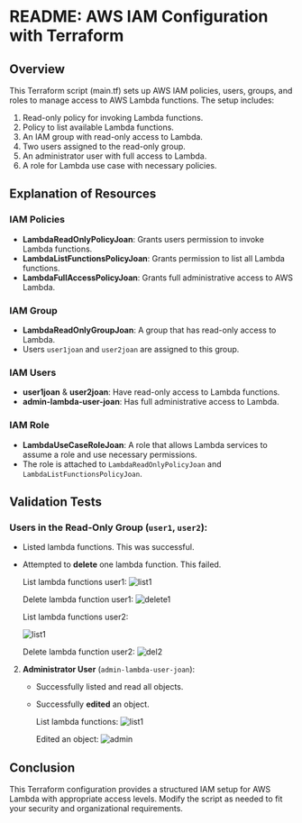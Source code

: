 # README: AWS IAM Configuration with Terraform

## Overview
This Terraform script (main.tf) sets up AWS IAM policies, users, groups, and roles to manage access to AWS Lambda functions. The setup includes:

1. Read-only policy for invoking Lambda functions.
2. Policy to list available Lambda functions.
3. An IAM group with read-only access to Lambda.
4. Two users assigned to the read-only group.
5. An administrator user with full access to Lambda.
6. A role for Lambda use case with necessary policies.


## Explanation of Resources

### IAM Policies
- **LambdaReadOnlyPolicyJoan**: Grants users permission to invoke Lambda functions.
- **LambdaListFunctionsPolicyJoan**: Grants permission to list all Lambda functions.
- **LambdaFullAccessPolicyJoan**: Grants full administrative access to AWS Lambda.

### IAM Group
- **LambdaReadOnlyGroupJoan**: A group that has read-only access to Lambda.
- Users `user1joan` and `user2joan` are assigned to this group.

### IAM Users
- **user1joan** & **user2joan**: Have read-only access to Lambda functions.
- **admin-lambda-user-joan**: Has full administrative access to Lambda.

### IAM Role
- **LambdaUseCaseRoleJoan**: A role that allows Lambda services to assume a role and use necessary permissions.
- The role is attached to `LambdaReadOnlyPolicyJoan` and `LambdaListFunctionsPolicyJoan`.



## Validation Tests

### **Users in the Read-Only Group** (`user1`, `user2`):
   - Listed lambda functions. This was successful.  
   - Attempted to **delete** one lambda function. This failed.

     List lambda functions user1:
     ![list1](https://github.com/user-attachments/assets/c7bf1f54-b55d-41d8-a9d5-70f5c7d82c07)
     

     Delete lambda function user1:
     ![delete1](https://github.com/user-attachments/assets/60776411-cc9c-4fc5-8c5f-31d2d76315e3)




     List lambda functions user2:
     
     ![list1](https://github.com/user-attachments/assets/7e1a6bad-b35f-46ba-a43a-945bfce2ec87)


     Delete lambda function user2:
     ![del2](https://github.com/user-attachments/assets/5fe3e29a-085b-44df-b6bf-be9252a49dcc)




2. **Administrator User** (`admin-lambda-user-joan`):
   - Successfully listed and read all objects.    
   - Successfully **edited** an object.
  
     List lambda functions:
     ![list1](https://github.com/user-attachments/assets/e4eaef8c-5c30-4903-a667-a172d91e752f)


     Edited an object:
     ![admin](https://github.com/user-attachments/assets/6b3e8c4b-34d1-41be-b6cf-baab38ebb331)




## Conclusion
This Terraform configuration provides a structured IAM setup for AWS Lambda with appropriate access levels. Modify the script as needed to fit your security and organizational requirements.
